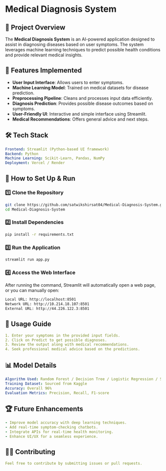 # Medical Diagnosis System

## 📌 Project Overview
The **Medical Diagnosis System** is an AI-powered application designed to assist in diagnosing diseases based on user symptoms. The system leverages machine learning techniques to predict possible health conditions and provide relevant medical insights.

## 🚀 Features Implemented
- **User Input Interface**: Allows users to enter symptoms.
- **Machine Learning Model**: Trained on medical datasets for disease prediction.
- **Preprocessing Pipeline**: Cleans and processes input data efficiently.
- **Diagnosis Prediction**: Provides possible disease outcomes based on symptoms.
- **User-Friendly UI**: Interactive and simple interface using Streamlit.
- **Medical Recommendations**: Offers general advice and next steps.

## 🛠️ Tech Stack
```yaml
Frontend: Streamlit (Python-based UI framework)
Backend: Python
Machine Learning: Scikit-Learn, Pandas, NumPy
Deployment: Vercel / Render
```

## 📖 How to Set Up & Run

### 1️⃣ Clone the Repository
```bash
git clone https://github.com/satwikshirsat04/Medical-Diagnosis-System.git
cd Medical-Diagnosis-System
```

### 2️⃣ Install Dependencies
```bash
pip install -r requirements.txt
```

### 3️⃣ Run the Application
```bash
streamlit run app.py
```

### 4️⃣ Access the Web Interface
After running the command, Streamlit will automatically open a web page, or you can manually open:
```bash
Local URL: http://localhost:8501
Network URL: http://10.214.18.107:8501
External URL: http://44.226.122.3:8501
```

## 🎯 Usage Guide
```yaml
1. Enter your symptoms in the provided input fields.
2. Click on Predict to get possible diagnoses.
3. Review the output along with medical recommendations.
4. Seek professional medical advice based on the predictions.
```

## 📊 Model Details
```yaml
Algorithm Used: Random Forest / Decision Tree / Logistic Regression / SVM
Training Dataset: Sourced from Kaggle
Accuracy: Overall 96%
Evaluation Metrics: Precision, Recall, F1-score
```

## 🏆 Future Enhancements
```yaml
- Improve model accuracy with deep learning techniques.
- Add real-time symptom-checking chatbots.
- Integrate APIs for real-time health monitoring.
- Enhance UI/UX for a seamless experience.
```

## 👨‍💻 Contributing
```yaml
Feel free to contribute by submitting issues or pull requests.
```

